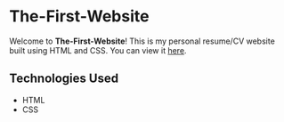 # The-First-Website

Welcome to **The-First-Website**! This is my personal resume/CV website built using HTML and CSS. You can view it [here](https://mahmoud-m-abdelhafez.github.io/The-First-Website/).

## Technologies Used
- HTML
- CSS

